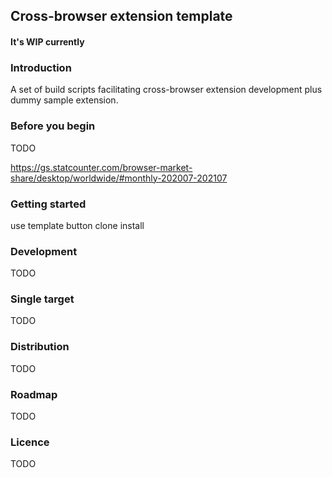 ## Cross-browser extension template

#### It's WIP currently

### Introduction
A set of build scripts facilitating cross-browser extension development plus dummy sample extension.

### Before you begin
TODO

https://gs.statcounter.com/browser-market-share/desktop/worldwide/#monthly-202007-202107

### Getting started
use template button
clone
install

### Development
TODO

### Single target
TODO

### Distribution
TODO

### Roadmap
TODO

### Licence
TODO



